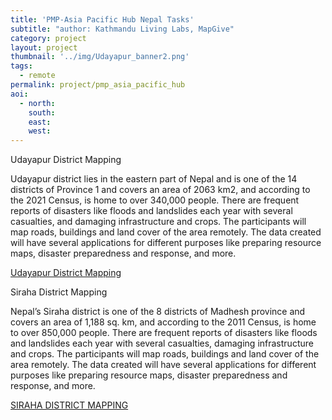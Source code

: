 ```yaml
---
title: 'PMP-Asia Pacific Hub Nepal Tasks'
subtitle: "author: Kathmandu Living Labs, MapGive"
category: project
layout: project
thumbnail: '../img/Udayapur_banner2.png'
tags:
  - remote
permalink: project/pmp_asia_pacific_hub
aoi:
  - north:
    south:
    east:
    west:
---
```


Udayapur District Mapping

Udayapur district lies in the eastern part of Nepal and is one of the 14 districts of Province 1 and covers an area of 2063 km2, and according to the 2021 Census, is home to over 340,000 people. There are frequent reports of disasters like floods and landslides each year with several casualties, and damaging infrastructure and crops. The participants will map roads, buildings and land cover of the area remotely. The data created will have several applications for different purposes like preparing resource maps, disaster preparedness and response, and more.

<p>
<a href="https://tasks.hotosm.org/projects/13168">Udayapur District Mapping</a>
<p>

Siraha District Mapping

Nepal’s Siraha district is one of the 8 districts of Madhesh province and covers an area of 1,188 sq. km, and according to the 2011 Census, is home to over 850,000 people. There are frequent reports of disasters like floods and landslides each year with several casualties, damaging infrastructure and crops. The participants will map roads, buildings and land cover of the area remotely. The data created will have several applications for different purposes like preparing resource maps, disaster preparedness and response, and more.

<p>
<a href="https://tasks.hotosm.org/projects/13149">SIRAHA DISTRICT MAPPING</a>
<p>